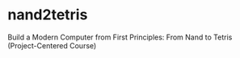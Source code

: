 # nand2tetris
Build a Modern Computer from First Principles: From Nand to Tetris (Project-Centered Course)
